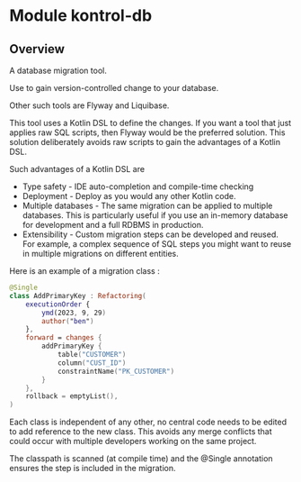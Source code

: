 # Module kontrol-db

## Overview

A database migration tool.

Use to gain version-controlled change to your database.

Other such tools are Flyway and Liquibase.

This tool uses a Kotlin DSL to define the changes. If you want a tool that just applies raw SQL scripts, then Flyway would be the preferred solution.
This solution deliberately avoids raw scripts to gain the advantages of a Kotlin DSL.

Such advantages of a Kotlin DSL are

* Type safety - IDE auto-completion and compile-time checking
* Deployment - Deploy as you would any other Kotlin code.
* Multiple databases - The same migration can be applied to multiple databases. This is particularly useful if you use an in-memory database for development and a full RDBMS in production.
* Extensibility - Custom migration steps can be developed and reused. For example, a complex sequence of SQL steps you might want to reuse in multiple migrations on different entities.

Here is an example of a migration class :

```kotlin
@Single
class AddPrimaryKey : Refactoring(
    executionOrder {
        ymd(2023, 9, 29)
        author("ben")
    },
    forward = changes {
        addPrimaryKey {
            table("CUSTOMER")
            column("CUST_ID")
            constraintName("PK_CUSTOMER")
        }
    },
    rollback = emptyList(),
)
```

Each class is independent of any other, no central code needs to be edited to add reference to the new class. This avoids any merge conflicts that could occur with multiple developers working on the same project.

The classpath is scanned (at compile time) and the @Single annotation ensures the step is included in the migration.

